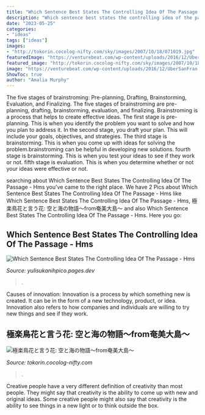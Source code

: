 ```yaml
---
title: "Which Sentence Best States The Controlling Idea Of The Passage Blake : Which Sentence Best States The Controlling Idea Of The Passage"
description: "Which sentence best states the controlling idea of the passage"
date: "2023-05-25"
categories:
- "ideas"
tags: ["ideas"]
images:
- "http://tokorin.cocolog-nifty.com/sky/images/2007/10/18/071019.jpg"
featuredImage: "https://venturebeat.com/wp-content/uploads/2016/12/UberSanFran.jpg?w=800"
featured_image: "http://tokorin.cocolog-nifty.com/sky/images/2007/10/18/071019.jpg"
image: "https://venturebeat.com/wp-content/uploads/2016/12/UberSanFran.jpg?w=800"
ShowToc: true
author: "Amalia Murphy"
---
```



The five stages of brainstroming: Pre-planning, Drafting, Brainstorming, Evaluation, and Finalizing.
The five stages of brainstroming are pre-planning, drafting, brainstorming, evaluation, and finalizing. Brainstroming is a process that helps to create effective ideas. The first stage is pre-planning. This is when you identify the problem you want to solve and how you plan to address it. In the second stage, you draft your plan. This will include your goals, objectives, and strategies. The third stage is brainstorming. This is when you come up with ideas for solving the problem.brainstroming can be helpful in developing new solutions. fourth stage is brainstorming. This is when you test your ideas to see if they work or not. fifth stage is evaluation. This is when you determine whether or not your ideas were effective or not.

	

		
searching about Which Sentence Best States The Controlling Idea Of The Passage - Hms you've came to the right place. We have 2 Pics about Which Sentence Best States The Controlling Idea Of The Passage - Hms like Which Sentence Best States The Controlling Idea Of The Passage - Hms, 極楽鳥花と言う花: 空と海の物語～from奄美大島～ and also Which Sentence Best States The Controlling Idea Of The Passage - Hms. Here you go:
		
    
## Which Sentence Best States The Controlling Idea Of The Passage - Hms

<img loading=lazy src="https://venturebeat.com/wp-content/uploads/2016/12/UberSanFran.jpg?w=800" onerror="this.onerror=null;this.src='https://tse3.mm.bing.net/th?id=OIP.W5rfWdN3t27Na39aJUB4NgHaEH&amp;pid=15.1';" alt="Which Sentence Best States The Controlling Idea Of The Passage - Hms">

_Source: yulisukanihpico.pages.dev_

>. 

	

Causes of innovation:
Innovation is a process by which something new is created. It can be in the form of a new technology, product, or idea. Innovation also refers to how companies and individuals are willing to try new things and see if they work.

    
## 極楽鳥花と言う花: 空と海の物語～from奄美大島～

<img loading=lazy src="http://tokorin.cocolog-nifty.com/sky/images/2007/10/18/071019.jpg" onerror="this.onerror=null;this.src='https://tse4.mm.bing.net/th?id=OIP.Hvxp3TAKcygRZCR4666xVAAAAA&amp;pid=15.1';" alt="極楽鳥花と言う花: 空と海の物語～from奄美大島～">

_Source: tokorin.cocolog-nifty.com_

>. 

	

Creative people have a very different definition of creativity than most people. They might say that creativity is the ability to come up with new and original ideas. Some creative people might also say that creativity is the ability to see things in a new light or to think outside the box.

